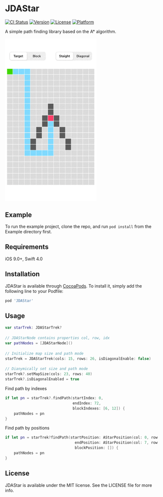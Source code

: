 # JDAStar

[![CI Status](https://img.shields.io/travis/jdleung/JDAStar.svg?style=flat)](https://travis-ci.org/jdleung/JDAStar)
[![Version](https://img.shields.io/cocoapods/v/JDAStar.svg?style=flat)](https://cocoapods.org/pods/JDAStar)
[![License](https://img.shields.io/cocoapods/l/JDAStar.svg?style=flat)](https://cocoapods.org/pods/JDAStar)
[![Platform](https://img.shields.io/cocoapods/p/JDAStar.svg?style=flat)](https://cocoapods.org/pods/JDAStar)

A simple path finding library based on the A* algorithm.

<img src="screenshot.gif" width="300" />

## Example

To run the example project, clone the repo, and run `pod install` from the Example directory first.

## Requirements

iOS 9.0+, Swift 4.0

## Installation

JDAStar is available through [CocoaPods](https://cocoapods.org). To install
it, simply add the following line to your Podfile:

```ruby
pod 'JDAStar'
```
## Usage

```Swift
var starTrek: JDAStarTrek?

// JDAStarNode contains properties col, row, idx
var pathNodes = [JDAStarNode]()

// Initialize map size and path mode
starTrek = JDAStarTrek(cols: 15, rows: 26, isDiagonalEnable: false)

// Dianymically set size and path mode
starTrek?.setMapSize(cols: 23, rows: 40)
starTrek?.isDiagonalEnabled = true
```

Find path by indexes

```Swift
if let pn = starTrek?.findPath(startIndex: 0,
                               endIndex: 72,
                               blockIndexes: [6, 12]) {
    pathNodes = pn
}
```

Find path by positions

```Swift
if let pn = starTrek?findPath(startPosition: AStarPosition(col: 0, row: 0),
                                endPosition: AStarPosition(col: 7, row: 12), 
								blockPosition: []) {
	pathNodes = pn
}
```
## License

JDAStar is available under the MIT license. See the LICENSE file for more info.
